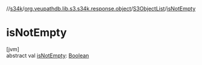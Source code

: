 //[s34k](../../../index.md)/[org.veupathdb.lib.s3.s34k.response.object](../index.md)/[S3ObjectList](index.md)/[isNotEmpty](is-not-empty.md)

# isNotEmpty

[jvm]\
abstract val [isNotEmpty](is-not-empty.md): [Boolean](https://kotlinlang.org/api/latest/jvm/stdlib/kotlin/-boolean/index.html)
